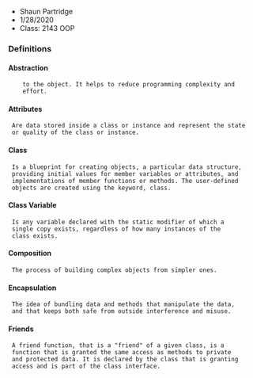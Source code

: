 * Shaun Partridge
* 1/28/2020
* Class: 2143 OOP
 
### **Definitions**

#### **Abstraction**
``` Using data from a larger pool to show only the relevant details
    to the object. It helps to reduce programming complexity and 
    effort.
```
#### **Attributes**
```
 Are data stored inside a class or instance and represent the state
 or quality of the class or instance.
```
#### **Class**
```
 Is a blueprint for creating objects, a particular data structure,
 providing initial values for member variables or attributes, and
 implementations of member functions or methods. The user-defined
 objects are created using the keyword, class.
```
#### **Class Variable**
```
 Is any variable declared with the static modifier of which a
 single copy exists, regardless of how many instances of the
 class exists.
```
#### **Composition**
```
 The process of building complex objects from simpler ones.
```
#### **Encapsulation**
```
 The idea of bundling data and methods that manipulate the data,
 and that keeps both safe from outside interference and misuse.
```
#### **Friends**
```
 A friend function, that is a "friend" of a given class, is a
 function that is granted the same access as methods to private
 and protected data. It is declared by the class that is granting
 access and is part of the class interface.
```
